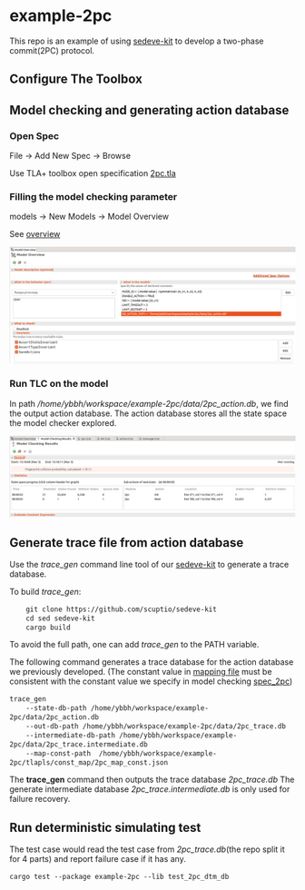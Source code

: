 # example-2pc


This repo is an example of using [sedeve-kit](https://github.com/scuptio/sedeve-kit) to develop a two-phase commit(2PC) protocol.

## Configure The Toolbox


## Model checking and generating action database

### Open Spec

File -> Add New Spec -> Browse

Use TLA+ toolbox open specification [2pc.tla](tlaplus/spec/2pc.tla)


### Filling the model checking parameter

models -> New Models -> Model Overview

See [overview](tlaplus/doc/spec_2pc.md)

![model_overview](tlaplus/doc/model_overview.png)

### Run TLC on the model

In path */home/ybbh/workspace/example-2pc/data/2pc_action.db*,
we find the output action database.
The action database stores all the state space the model checker explored.

![model_checking_result](tlaplus/doc/model_checking_results.png)


## Generate trace file from action database

Use the *trace_gen* command line tool of our
[sedeve-kit](https://github.com/scuptio/sedeve-kit)
to generate a trace database.

To build *trace_gen*:
``` shell
    git clone https://github.com/scuptio/sedeve-kit
    cd sed sedeve-kit
    cargo build
```
To avoid the full path, one can add *trace_gen* to the PATH variable.

The following command generates a trace database for the action database we previously developed.
(The constant value in [mapping file](tlaplus/const_map/2pc_map_const.json) must be consistent with the constant value we
specify in model checking [spec_2pc](tlaplus/doc/spec_2pc.md))
```
trace_gen  
    --state-db-path /home/ybbh/workspace/example-2pc/data/2pc_action.db
    --out-db-path /home/ybbh/workspace/example-2pc/data/2pc_trace.db 
    --intermediate-db-path /home/ybbh/workspace/example-2pc/data/2pc_trace.intermediate.db 
    --map-const-path  /home/ybbh/workspace/example-2pc/tlapls/const_map/2pc_map_const.json
```
The **trace_gen** command then outputs the trace database *2pc_trace.db*
The generate intermediate database *2pc_trace.intermediate.db* is only used for failure recovery.

## Run deterministic simulating test

The test case would read the test case from *2pc_trace.db*(the repo split it for 4 parts) and report failure case if it has
any.

```
cargo test --package example-2pc --lib test_2pc_dtm_db

```
